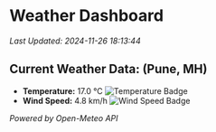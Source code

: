 
# Weather Dashboard

_Last Updated: 2024-11-26 18:13:44_

## Current Weather Data: (Pune, MH)
- **Temperature:** 17.0 °C ![Temperature Badge](https://img.shields.io/badge/Temperature-Low%20Temp-blue)
- **Wind Speed:** 4.8 km/h ![Wind Speed Badge](https://img.shields.io/badge/Wind%20Speed-Low%20Wind-blue)

*Powered by Open-Meteo API*
